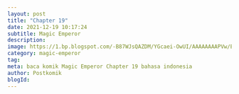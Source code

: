```yaml
---
layout: post 
title: "Chapter 19"
date: 2021-12-19 10:17:24
subtitle: Magic Emperor
description: 
image: https://1.bp.blogspot.com/-B87WJsQAZDM/YGcaei-OwUI/AAAAAAAAPVw/ENAv6anu0-Y37-182_i_Jx_k52nDE15dwCLcBGAsYHQ/s72-c/path-of-the-shaman-915203-FDmR0W1b.jpg
category: magic-emperor
tag: 
meta: baca komik Magic Emperor Chapter 19 bahasa indonesia 
author: Postkomik
blogId: 
---
```

